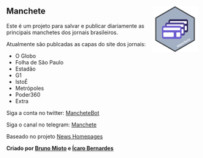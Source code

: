 
## Manchete <img src="man/figures/logo.png" align="right" height="120" />

Este é um projeto para salvar e publicar diariamente as principais
manchetes dos jornais brasileiros.

Atualmente são publcadas as capas do site dos jornais:

-   O Globo
-   Folha de São Paulo
-   Estadão
-   G1
-   IstoÉ
-   Metrópoles
-   Poder360
-   Extra

Siga a conta no twitter: [MancheteBot](https://twitter.com/MancheteBot)

Siga o canal no telegram: [Manchete](https://t.me/mancheteBR)

Baseado no projeto [News
Homepages](https://palewi.re/docs/news-homepages/)

**Criado por [Bruno Mioto](https://github.com/brunomioto) e [Ícaro
Bernardes](https://github.com/IcaroBernardes)**
